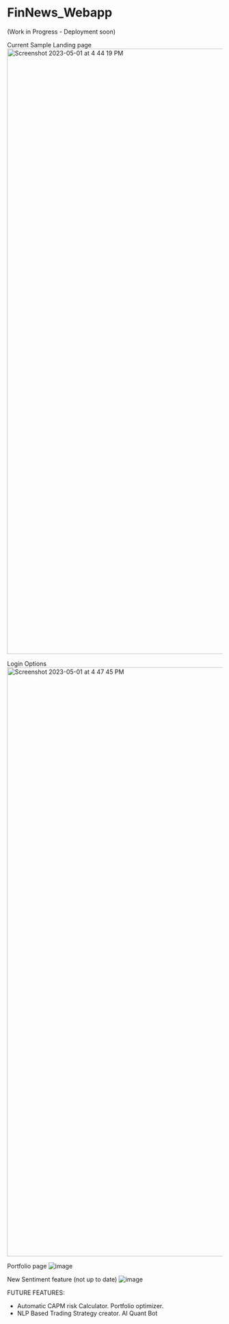 # FinNews_Webapp

(Work in Progress - Deployment soon)

Current Sample Landing page
<img width="1412" alt="Screenshot 2023-05-01 at 4 44 19 PM" src="https://user-images.githubusercontent.com/54022757/235430582-48b81d1d-e606-450a-95e9-226258e0fd44.png">

Login Options
<img width="1374" alt="Screenshot 2023-05-01 at 4 47 45 PM" src="https://user-images.githubusercontent.com/54022757/235430917-6716a45f-0704-4ea7-a7cf-fa31ff7cd493.png">

Portfolio page
![image](https://github.com/Sakthibats/FinNews_Webapp/assets/54022757/e5b68283-e562-433a-ab8e-1ca8281b0e73)

New Sentiment feature (not up to date)
![image](https://user-images.githubusercontent.com/54022757/197503852-d2d05601-6cdf-4f0f-82ee-5a7c8e9aada4.png)


FUTURE FEATURES:
- Automatic CAPM risk Calculator. Portfolio optimizer. 
- NLP Based Trading Strategy creator. AI Quant Bot
